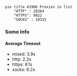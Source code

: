 
```mermaid
pie title 41906 Proxies in list
    "HTTP" : 28264
    "HTTPS": 9922
    "SOCKS" : 10315
```

### Some Info
#### Average Timeout

- mixed: 3.9s
- http: 2.2s
- https: 8.1s
- socks: 6.2s